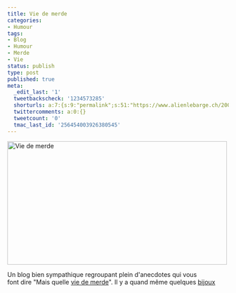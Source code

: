 ```yaml
---
title: Vie de merde
categories:
- Humour
tags:
- Blog
- Humour
- Merde
- Vie
status: publish
type: post
published: true
meta:
  _edit_last: '1'
  tweetbackscheck: '1234573285'
  shorturls: a:7:{s:9:"permalink";s:51:"https://www.alienlebarge.ch/2008/12/28/vie-de-merde/";s:7:"tinyurl";s:25:"https://tinyurl.com/d2o32o";s:4:"isgd";s:17:"https://is.gd/ikhZ";s:5:"bitly";s:20:"https://bit.ly/25qZ0b";s:5:"snipr";s:22:"https://snipr.com/b9xyu";s:5:"snurl";s:22:"https://snurl.com/b9xyu";s:7:"snipurl";s:24:"https://snipurl.com/b9xyu";}
  twittercomments: a:0:{}
  tweetcount: '0'
  tmac_last_id: '256454003926380545'
---
```

<img class="alignnone size-full wp-image-952" title="Vie de merde" src="https://dlgjp9x71cipk.cloudfront.net/2008/12/viedemerde.png" alt="Vie de merde" width="500" height="281" />

Un blog bien sympathique regroupant plein d'anecdotes qui vous font dire "Mais quelle <a title="Le site Vie De Merde" href="https://www.viedemerde.fr/">vie de merde</a>". Il y a quand même quelques <a title="Le top" href="https://www.viedemerde.fr/top">bijoux</a>
